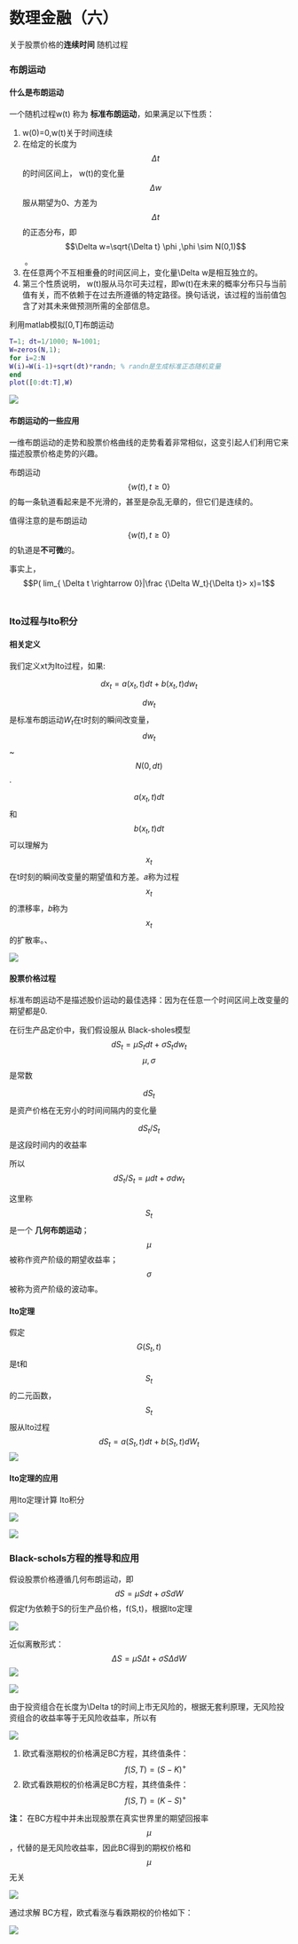 # 数理金融（六）

关于股票价格的**连续时间** 随机过程

### **布朗运动**

#### **什么是布朗运动**

一个随机过程w(t) 称为 **标准布朗运动**，如果满足以下性质：

1. w(0)=0,w(t)关于时间连续
2. 在给定的长度为$$\Delta t$$​​的时间区间上， w(t)的变化量$$\Delta w$$​​服从期望为0、方差为$$\Delta t$$​​的正态分布，即$$\Delta w=\sqrt{\Delta t} \phi ,\phi  \sim N(0,1)$$​​ 。
3. 在任意两个不互相重叠的时间区间上，变化量\Delta w是相互独立的。
4. 第三个性质说明， w(t)服从马尔可夫过程，即w(t)在未来的概率分布只与当前值有关，而不依赖于在过去所遵循的特定路径。换句话说，该过程的当前值包含了对其未来做预测所需的全部信息。

利用matlab模拟[0,T]布朗运动

```matlab
T=1; dt=1/1000; N=1001;
W=zeros(N,1); 
for i=2:N
W(i)=W(i-1)+sqrt(dt)*randn; % randn是生成标准正态随机变量
end
plot([0:dt:T],W)
```

![](pic/7.1.jpg)

#### **布朗运动的一些应用**

一维布朗运动的走势和股票价格曲线的走势看着非常相似，这变引起人们利用它来描述股票价格走势的兴趣。

 布朗运动 $$\{w (t) , t \geq  0\}$$ 的每一条轨道看起来是不光滑的，甚至是杂乱无章的，但它们是连续的。

 值得注意的是布朗运动$$\{w (t) , t \geq  0\}$$ 的轨道是**不可微**的。

 事实上，$$P( lim_{ \Delta t \rightarrow  0}|\frac {\Delta W_t}{\Delta t}> x)=1$$​​

### **Ito过程与Ito积分**



#### **相关定义**

我们定义xt为Ito过程，如果:

$$dx_t = a(x_t, t)dt + b(x_t, t)dw_t$$

$$dw_t$$是标准布朗运动$W_t$在t时刻的瞬间改变量，$$dw_t$$ ~ $$N(0, dt)$$.

$$a(x_t, t) dt$$和$$b (x_t, t)  dt$$可以理解为$$x_t$$ 在t时刻的瞬间改变量的期望值和方差。𝑎称为过程$$x_t$$的漂移率，𝑏称为$$x_t$$ 的扩散率。、

![](pic/7.2.jpg)

#### **股票价格过程**

标准布朗运动不是描述股价运动的最佳选择：因为在任意一个时间区间上改变量的期望都是0.

在衍生产品定价中，我们假设服从 Black-sholes模型
$$
dS_t=\mu S_tdt+\sigma S_tdw_t
$$
$$\mu,\sigma$$是常数

$$dS_t$$是资产价格在无穷小的时间间隔内的变化量 

$$dS_t/S_t$$是这段时间内的收益率

所以 $$dS_t/S_t=\mu dt+\sigma dw_t$$

这里称$$S_t$$是一个 **几何布朗运动**；$$\mu$$ 被称作资产阶级的期望收益率；  $$\sigma$$ 被称为资产阶级的波动率。

#### **Ito定理**

假定 $$G(S_t,t)$$是t和$$S_t$$ 的二元函数，$$S_t$$ 服从Ito过程
$$
dS_t=a(S_t,t)dt+b(S_t,t)dW_t
$$
![](pic/7.3.jpg)

#### **Ito定理的应用**

用Ito定理计算 Ito积分

![](pic/7.4.jpg)

![](pic/7.5.jpg)

### **Black-schols方程的推导和应用**

假设股票价格遵循几何布朗运动，即
$$
dS=\mu Sdt+\sigma SdW
$$
假定f为依赖于S的衍生产品价格，f(S,t)，根据Ito定理

![](pic/7.6.jpg)

近似离散形式：
$$
\Delta S=\mu S\Delta t+\sigma S\Delta dW
$$
![](pic/7.7.jpg)

![](pic/7.8.jpg)

由于投资组合在长度为\Delta t的时间上市无风险的，根据无套利原理，无风险投资组合的收益率等于无风险收益率，所以有

![](pic/7.9.jpg)

1. 欧式看涨期权的价格满足BC方程，其终值条件：$$f(S,T)=(S-K)^+$$
2. 欧式看跌期权的价格满足BC方程，其终值条件：$$f(S,T)=(K-S)^+$$

**注：** 在BC方程中并未出现股票在真实世界里的期望回报率$$\mu$$ ，代替的是无风险收益率，因此BC得到的期权价格和$$\mu$$无关

![](pic/7.10.jpg)

通过求解 BC方程，欧式看涨与看跌期权的价格如下：

![](pic/7.11.jpg)